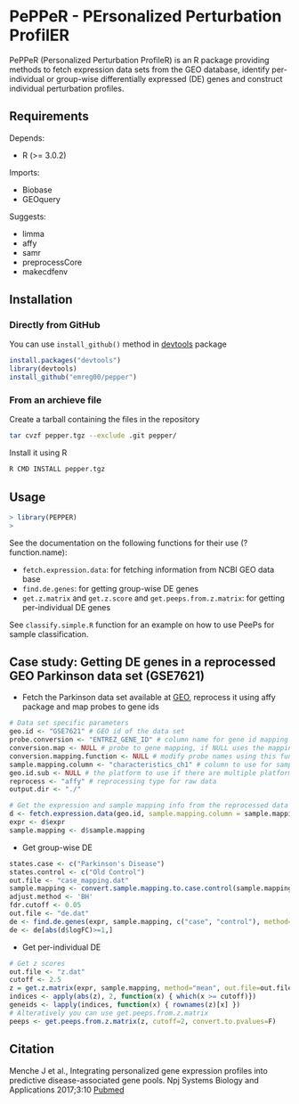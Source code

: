 # PePPeR - PErsonalized Perturbation ProfilER

PePPeR (Personalized Perturbation ProfileR) is an R package providing methods to fetch expression data sets from the GEO database, identify per-individual or group-wise differentially expressed (DE) genes and construct individual perturbation profiles. 

## Requirements

Depends:
-    R (>= 3.0.2)

Imports:
-    Biobase
-    GEOquery

Suggests:
-    limma
-    affy
-    samr
-    preprocessCore
-    makecdfenv


## Installation

### Directly from GitHub
You can use `install_github()` method in [devtools](https://github.com/hadley/devtools) package

```R
install.packages("devtools")
library(devtools)
install_github("emreg00/pepper")
```


### From an archieve file 
Create a tarball containing the files in the repository

```bash
tar cvzf pepper.tgz --exclude .git pepper/
```

Install it using R

```R
R CMD INSTALL pepper.tgz
```

## Usage

```R
> library(PEPPER)
> 
```

See the documentation on the following functions for their use (?function.name):
- `fetch.expression.data`: for fetching information from NCBI GEO data base 
- `find.de.genes`: for getting group-wise DE genes
- `get.z.matrix` and `get.z.score` and `get.peeps.from.z.matrix`: for getting per-individual DE genes

See `classify.simple.R` function for an example on how to use PeePs for sample classification.


## Case study: Getting DE genes in a reprocessed GEO Parkinson data set (GSE7621)

- Fetch the Parkinson data set available at [GEO](http://www.ncbi.nlm.nih.gov/geo/query/acc.cgi?acc=GSE7621), reprocess it using affy package and map probes to gene ids

```R
# Data set specific parameters
geo.id <- "GSE7621" # GEO id of the data set
probe.conversion <- "ENTREZ_GENE_ID" # column name for gene id mapping
conversion.map <- NULL # probe to gene mapping, if NULL uses the mapping in the data set
conversion.mapping.function <- NULL # modify probe names using this function 
sample.mapping.column <- "characteristics_ch1" # column to use for sample mapping
geo.id.sub <- NULL # the platform to use if there are multiple platform annotations
reprocess <- "affy" # reprocessing type for raw data
output.dir <- "./"

# Get the expression and sample mapping info from the reprocessed data set
d <- fetch.expression.data(geo.id, sample.mapping.column = sample.mapping.column, do.log2 = NULL, probe.conversion = probe.conversion, conversion.map = conversion.map, conversion.mapping.function = conversion.mapping.function, output.dir = output.dir, geo.id.sub = geo.id.sub, reprocess = reprocess)
expr <- d$expr
sample.mapping <- d$sample.mapping
```

- Get group-wise DE
```R
states.case <- c("Parkinson's Disease")
states.control <- c("Old Control") 
out.file <- "case_mapping.dat"
sample.mapping <- convert.sample.mapping.to.case.control(sample.mapping, states.case, states.control, out.file = out.file)
adjust.method <- 'BH'
fdr.cutoff <- 0.05
out.file <- "de.dat"
de <- find.de.genes(expr, sample.mapping, c("case", "control"), method="limma", out.file, adjust.method=adjust.method, cutoff=fdr.cutoff, functional.enrichment="kegg") 
de <- de[abs(d$logFC)>=1,]
```

- Get per-individual DE
```R
# Get z scores
out.file <- "z.dat"
cutoff <- 2.5
z = get.z.matrix(expr, sample.mapping, method="mean", out.file=out.file)
indices <- apply(abs(z), 2, function(x) { which(x >= cutoff)})
geneids <- lapply(indices, function(x) { rownames(z)[x] })
# Alteratively you can use get.peeps.from.z.matrix
peeps <- get.peeps.from.z.matrix(z, cutoff=2, convert.to.pvalues=F) 
```


## Citation

Menche J et al., Integrating personalized gene expression profiles into predictive disease-associated gene pools. Npj Systems Biology and Applications 2017;3:10 [Pubmed](https://www.ncbi.nlm.nih.gov/pubmed/28649437)

